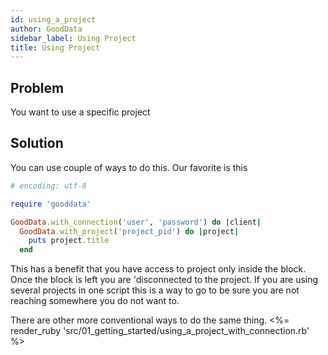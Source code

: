 ```yaml
---
id: using_a_project
author: GoodData
sidebar_label: Using Project
title: Using Project
---
```


Problem
-------

You want to use a specific project

Solution
--------

You can use couple of ways to do this. Our favorite is this


```ruby
# encoding: utf-8

require 'gooddata'

GoodData.with_connection('user', 'password') do |client|
  GoodData.with_project('project_pid') do |project|
    puts project.title
  end
```

This has a benefit that you have access to project only inside the
block. Once the block is left you are 'disconnected to the project. If
you are using several projects in one script this is a way to go to be
sure you are not reaching somewhere you do not want to.

There are other more conventional ways to do the same thing. &lt;%=
render\_ruby
'src/01\_getting\_started/using\_a\_project\_with\_connection.rb' %&gt;
